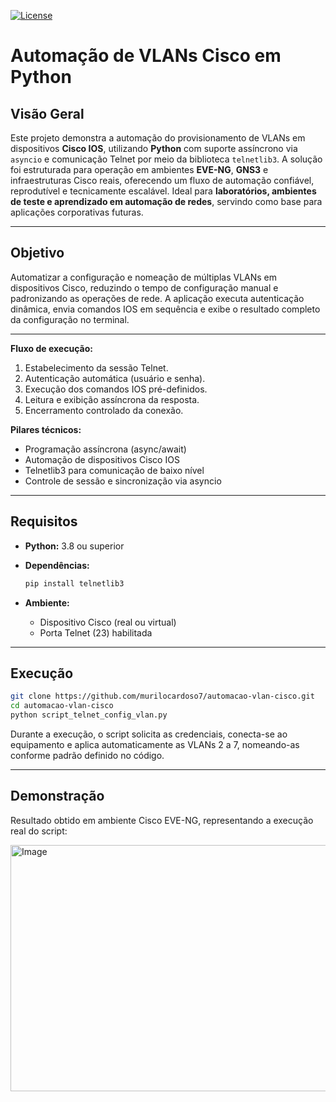 [![License](https://img.shields.io/badge/License-MIT-green.svg)](https://github.com/murilocardoso7/automacao-vlan-cisco/blob/main/LICENSE)

# Automação de VLANs Cisco em Python

## Visão Geral

Este projeto demonstra a automação do provisionamento de VLANs em dispositivos **Cisco IOS**, utilizando **Python** com suporte assíncrono via `asyncio` e comunicação Telnet por meio da biblioteca `telnetlib3`.
A solução foi estruturada para operação em ambientes **EVE-NG**, **GNS3** e infraestruturas Cisco reais, oferecendo um fluxo de automação confiável, reprodutível e tecnicamente escalável.
Ideal para **laboratórios, ambientes de teste e aprendizado em automação de redes**, servindo como base para aplicações corporativas futuras.

---

## Objetivo

Automatizar a configuração e nomeação de múltiplas VLANs em dispositivos Cisco, reduzindo o tempo de configuração manual e padronizando as operações de rede.
A aplicação executa autenticação dinâmica, envia comandos IOS em sequência e exibe o resultado completo da configuração no terminal.

---

**Fluxo de execução:**

1. Estabelecimento da sessão Telnet.
2. Autenticação automática (usuário e senha).
3. Execução dos comandos IOS pré-definidos.
4. Leitura e exibição assíncrona da resposta.
5. Encerramento controlado da conexão.

**Pilares técnicos:**

* Programação assíncrona (async/await)
* Automação de dispositivos Cisco IOS
* Telnetlib3 para comunicação de baixo nível
* Controle de sessão e sincronização via asyncio

---

## Requisitos

* **Python:** 3.8 ou superior
* **Dependências:**

  ```bash
  pip install telnetlib3
  ```
* **Ambiente:**

  * Dispositivo Cisco (real ou virtual)
  * Porta Telnet (23) habilitada

---

## Execução

```bash
git clone https://github.com/murilocardoso7/automacao-vlan-cisco.git
cd automacao-vlan-cisco
python script_telnet_config_vlan.py
```

Durante a execução, o script solicita as credenciais, conecta-se ao equipamento e aplica automaticamente as VLANs 2 a 7, nomeando-as conforme padrão definido no código.

---

## Demonstração

Resultado obtido em ambiente Cisco EVE-NG, representando a execução real do script:

<img width="575" height="394" alt="Image" src="https://github.com/user-attachments/assets/a3386567-4990-4dd2-bafd-b1a933d82210" /> 


